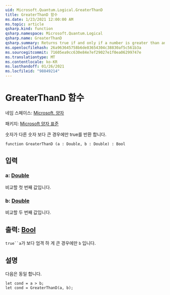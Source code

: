 ```yaml
---
uid: Microsoft.Quantum.Logical.GreaterThanD
title: GreaterThanD 함수
ms.date: 1/23/2021 12:00:00 AM
ms.topic: article
qsharp.kind: function
qsharp.namespace: Microsoft.Quantum.Logical
qsharp.name: GreaterThanD
qsharp.summary: Returns true if and only if a number is greater than another number.
ms.openlocfilehash: 26a963645758b6de83654304c38830af5c561b3a
ms.sourcegitcommit: 71605ea9cc630e84e7ef29027e1f0ea06299747e
ms.translationtype: MT
ms.contentlocale: ko-KR
ms.lasthandoff: 01/26/2021
ms.locfileid: "98849214"
---
```

# <a name="greaterthand-function"></a>GreaterThanD 함수

네임 스페이스: [Microsoft. 양자](xref:Microsoft.Quantum.Logical)

패키지: [Microsoft 양자 표준](https://nuget.org/packages/Microsoft.Quantum.Standard)


숫자가 다른 숫자 보다 큰 경우에만 true를 반환 합니다.

```qsharp
function GreaterThanD (a : Double, b : Double) : Bool
```


## <a name="input"></a>입력

### <a name="a--double"></a>a: [Double](xref:microsoft.quantum.lang-ref.double)

비교할 첫 번째 값입니다.


### <a name="b--double"></a>b: [Double](xref:microsoft.quantum.lang-ref.double)

비교할 두 번째 값입니다.



## <a name="output--bool"></a>출력: [Bool](xref:microsoft.quantum.lang-ref.bool)

`true``a`가 보다 엄격 하 게 큰 경우에만 `b` 입니다.

## <a name="remarks"></a>설명

다음은 동일 합니다.

```qsharp
let cond = a > b;
let cond = GreaterThanD(a, b);
```